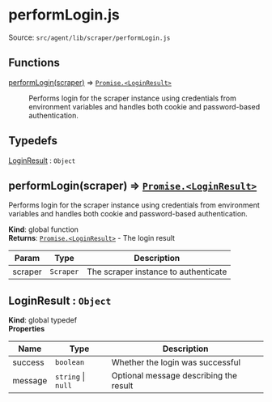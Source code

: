 # performLogin.js

Source: `src/agent/lib/scraper/performLogin.js`

## Functions

<dl>
<dt><a href="#performLogin">performLogin(scraper)</a> ⇒ <code><a href="#LoginResult">Promise.&lt;LoginResult&gt;</a></code></dt>
<dd><p>Performs login for the scraper instance using credentials from environment variables
and handles both cookie and password-based authentication.</p>
</dd>
</dl>

## Typedefs

<dl>
<dt><a href="#LoginResult">LoginResult</a> : <code>Object</code></dt>
<dd></dd>
</dl>

<a name="performLogin"></a>

## performLogin(scraper) ⇒ [<code>Promise.&lt;LoginResult&gt;</code>](#LoginResult)
Performs login for the scraper instance using credentials from environment variables
and handles both cookie and password-based authentication.

**Kind**: global function  
**Returns**: [<code>Promise.&lt;LoginResult&gt;</code>](#LoginResult) - The login result  

| Param | Type | Description |
| --- | --- | --- |
| scraper | <code>Scraper</code> | The scraper instance to authenticate |

<a name="LoginResult"></a>

## LoginResult : <code>Object</code>
**Kind**: global typedef  
**Properties**

| Name | Type | Description |
| --- | --- | --- |
| success | <code>boolean</code> | Whether the login was successful |
| message | <code>string</code> \| <code>null</code> | Optional message describing the result |

